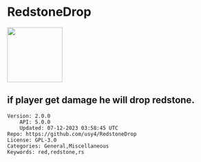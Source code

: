 # RedstoneDrop
<img src="https://raw.githubusercontent.com/usy4/RedstoneDrop/62e2a4b186d6985d15277f2a7283d6dcb7ab9575/Redstone.png" width="128" height="128" />

## if player get damage he will drop redstone.
```properties
Version: 2.0.0
    API: 5.0.0
    Updated: 07-12-2023 03:58:45 UTC
Repo: https://github.com/usy4/RedstoneDrop
License: GPL-3.0
Categories: General,Miscellaneous
Keywords: red,redstone,rs
```